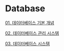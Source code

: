 # Database

[01. 데이터베이스 기본 개념](https://github.com/J-I-H-O/Database/blob/master/docs/01%20%EB%8D%B0%EC%9D%B4%ED%84%B0%EB%B2%A0%EC%9D%B4%EC%8A%A4%20%EA%B8%B0%EB%B3%B8%20%EA%B0%9C%EB%85%90.md)

[02. 데이터베이스 관리 시스템](https://github.com/J-I-H-O/Database/blob/master/docs/02%20%EB%8D%B0%EC%9D%B4%ED%84%B0%EB%B2%A0%EC%9D%B4%EC%8A%A4%20%EA%B4%80%EB%A6%AC%20%EC%8B%9C%EC%8A%A4%ED%85%9C.md)

[03. 데이터베이스 시스템](https://github.com/J-I-H-O/Database/blob/master/docs/03%20%EB%8D%B0%EC%9D%B4%ED%84%B0%EB%B2%A0%EC%9D%B4%EC%8A%A4%20%EC%8B%9C%EC%8A%A4%ED%85%9C.md)